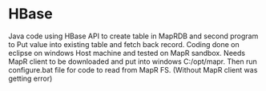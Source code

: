 # HBase
Java code using HBase API to create table in MapRDB and second program to Put value into existing table and fetch back record.
Coding done on eclipse on windows Host machine and tested on MapR sandbox.
Needs MapR client to be downloaded and put into windows C:/opt/mapr. Then run configure.bat file for code to read from MapR FS.
(Without MapR client was getting error)

